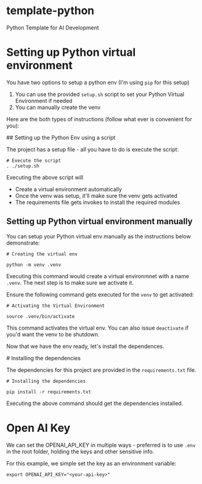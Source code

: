 # template-python
Python Template for AI Development

# Setting up Python virtual environment 
You have two options to setup a python env (I'm using `pip` for this setup)

1. You can use the provided `setup.sh` script to set your Python Virtual Environment if needed
2. You can manually create the venv

Here are the both types of instructions (follow what ever is convenient for you):

## Setting up the Python Env using a script

The project has a setup file - all you have to do is execute the script:

```
# Execute the script
. ./setup.sh
```

Executing the above script will 
 - Create a virtual environment automatically 
 - Once the venv was setup, it'll make sure the venv gets activated 
 - The requirements file gets invokes to install the required modules



## Setting up Python virtual environment manually

You can setup your Python virtual env manually as the instructions below demonstrate:

```
# Creating the virtual env

python -m venv .venv
```
Executing this command would create a virtual environmnet with a name `.venv`. The next step is to make sure we activate it.

Ensure the following command gets executed for the `venv` to get activated:

```
# Activating the Virtual Environment

source .venv/bin/activate
```

This command activates the virtual env. You can also issue `deactivate` if you'd want the venv to be shutdown.

Now that we have the env ready, let's install the dependences.

# Installing the dependencies

The dependencies for this project are provided in the `requirements.txt` file.

```
# Installing the dependencies

pip install -r requirements.txt
```

Executing the above command should get the dependencies installed. 

# Open AI Key

We can set the OPENAI_API_KEY in multiple ways - preferred is to use `.env` in the root folder, holding the keys and other sensitive info. 

For this example, we simple set the key as an environment variable:

``` 
export OPENAI_API_KEY="<your-api-key>"
```
